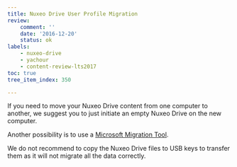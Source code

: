 ```yaml
---
title: Nuxeo Drive User Profile Migration
review:
    comment: ''
    date: '2016-12-20'
    status: ok
labels:
    - nuxeo-drive
    - yachour
    - content-review-lts2017
toc: true
tree_item_index: 350

---
```

If you need to move your Nuxeo Drive content from one computer to another, we suggest you to just  initiate an empty Nuxeo Drive on the new computer.

Another possibility is to use a [Microsoft Migration Tool](https://technet.microsoft.com/en-us/library/cc974331).

We do not recommend to copy the Nuxeo Drive files to USB keys to transfer them as it will not migrate all the data correctly.

